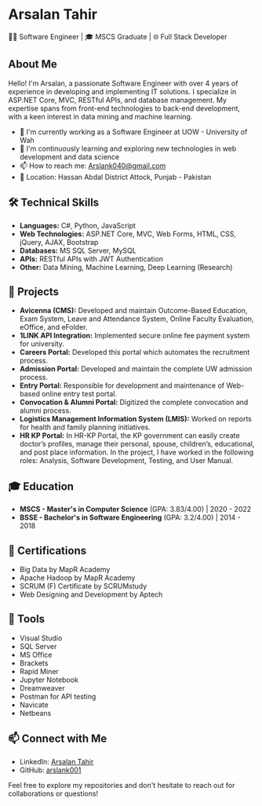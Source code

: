 # Arsalan Tahir

👨‍💻 Software Engineer | 🎓 MSCS Graduate | 🌐 Full Stack Developer

## About Me

Hello! I'm Arsalan, a passionate Software Engineer with over 4 years of experience in developing and implementing IT solutions. I specialize in ASP.NET Core, MVC, RESTful APIs, and database management. My expertise spans from front-end technologies to back-end development, with a keen interest in data mining and machine learning.

- 🔭 I'm currently working as a Software Engineer at UOW - University of Wah
- 🌱 I'm continuously learning and exploring new technologies in web development and data science
- 📫 How to reach me: Arslank040@gmail.com
- 📍 Location: Hassan Abdal District Attock, Punjab - Pakistan

## 🛠 Technical Skills

- **Languages:** C#, Python, JavaScript
- **Web Technologies:** ASP.NET Core, MVC, Web Forms, HTML, CSS, jQuery, AJAX, Bootstrap
- **Databases:** MS SQL Server, MySQL
- **APIs:** RESTful APIs with JWT Authentication
- **Other:** Data Mining, Machine Learning, Deep Learning (Research)

## 🚀 Projects

- **Avicenna (CMS):** Developed and maintain Outcome-Based Education, Exam System, Leave and Attendance System, Online Faculty Evaluation, eOffice, and eFolder.
- **1LINK API Integration:** Implemented secure online fee payment system for university.
- **Careers Portal:** Developed this portal which automates the recruitment process. 
- **Admission Portal:** Developed and maintain the complete UW admission process.
- **Entry Portal:** Responsible for development and maintenance of Web-based online entry test portal. 
- **Convocation & Alumni Portal:** Digitized the complete convocation and alumni process.
- **Logistics Management Information System (LMIS):** Worked on reports for health and family planning initiatives.
- **HR KP Portal:** In HR-KP Portal, the KP government can easily create doctor’s profiles, manage their personal, spouse, children’s, 
educational, and post place information. In the project, I have worked in the following roles: Analysis, Software 
Development, Testing, and User Manual.


## 🎓 Education

- **MSCS - Master's in Computer Science** (GPA: 3.83/4.00) | 2020 - 2022
- **BSSE - Bachelor's in Software Engineering** (GPA: 3.2/4.00) | 2014 - 2018

## 📜 Certifications

- Big Data by MapR Academy
- Apache Hadoop by MapR Academy
- SCRUM (F) Certificate by SCRUMstudy
- Web Designing and Development by Aptech

## 📜 Tools

- Visual Studio
- SQL Server
- MS Office
- Brackets
- Rapid Miner 
- Jupyter Notebook
- Dreamweaver
- Postman for API testing
- Navicate
- Netbeans


## 📫 Connect with Me

- LinkedIn: [Arsalan Tahir](http://www.linkedin.com/in/arsalan-tahir-a500ab16b)
- GitHub: [arslank001](https://github.com/arslank001)

Feel free to explore my repositories and don't hesitate to reach out for collaborations or questions!
